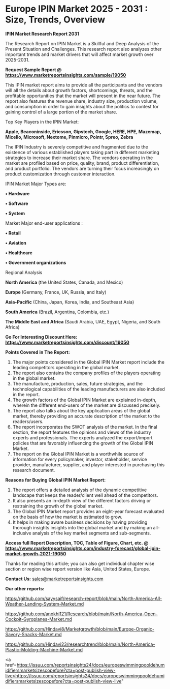 # Europe IPIN Market 2025 - 2031 : Size, Trends, Overview

<strong>IPIN Market Research Report 2031</strong>

The Research Report on IPIN Market is a Skillful and Deep Analysis of the Present Situation and Challenges. This research report also analyzes other important trends and market drivers that will affect market growth over 2025-2031.

<strong>Request Sample Report @ <a href=https://www.marketreportsinsights.com/sample/19050>https://www.marketreportsinsights.com/sample/19050</a></strong>

This IPIN market report aims to provide all the participants and the vendors will all the details about growth factors, shortcomings, threats, and the profitable opportunities that the market will present in the near future. The report also features the revenue share, industry size, production volume, and consumption in order to gain insights about the politics to contest for gaining control of a large portion of the market share.

Top Key Players in the IPIN Market:

<strong>Apple, Beaconinside, Ericsson, Gipstech, Google, HERE, HPE, Mazemap, Micello, Microsoft, Nextome, Pinmicro, Pointr, Spreo, Zebra</strong>

The IPIN Industry is severely competitive and fragmented due to the existence of various established players taking part in different marketing strategies to increase their market share. The vendors operating in the market are profiled based on price, quality, brand, product differentiation, and product portfolio. The vendors are turning their focus increasingly on product customization through customer interaction.

IPIN Market Major Types are:

<strong>• Hardware

• Software

• System</strong>

Market Major end-user applications :

<strong>• Retail

• Aviation

• Healthcare

• Government organizations</strong>

Regional Analysis

</u><strong><b>North America</b></strong> (the United States, Canada, and Mexico)

<strong><b>Europe </b></strong>(Germany, France, UK, Russia, and Italy)

<strong><b>Asia-Pacific</b></strong> (China, Japan, Korea, India, and Southeast Asia)

<strong><b>South America</b></strong> (Brazil, Argentina, Colombia, etc.)

<strong><b>The Middle East and Africa</b></strong> (Saudi Arabia, UAE, Egypt, Nigeria, and South Africa)

<strong>Go For Interesting Discount Here: <a href=https://www.marketreportsinsights.com/discount/19050>https://www.marketreportsinsights.com/discount/19050</a></strong>

<strong>Points Covered in The Report:</strong>
<ol>
  <li>The major points considered in the Global IPIN Market report include the leading competitors operating in the global market.</li>
  <li>The report also contains the company profiles of the players operating in the global market.</li>
  <li>The manufacture, production, sales, future strategies, and the technological capabilities of the leading manufacturers are also included in the report.</li>
  <li>The growth factors of the Global IPIN Market are explained in-depth, wherein the different end-users of the market are discussed precisely.</li>
  <li>The report also talks about the key application areas of the global market, thereby providing an accurate description of the market to the readers/users.</li>
  <li>The report incorporates the SWOT analysis of the market. In the final section, the report features the opinions and views of the industry experts and professionals. The experts analyzed the export/import policies that are favorably influencing the growth of the Global IPIN Market.</li>
  <li>The report on the Global IPIN Market is a worthwhile source of information for every policymaker, investor, stakeholder, service provider, manufacturer, supplier, and player interested in purchasing this research document.</li>
</ol>
<strong>Reasons for Buying Global IPIN Market Report:</strong>

<ol>
  <li>The report offers a detailed analysis of the dynamic competitive landscape that keeps the reader/client well ahead of the competitors.</li>
  <li>It also presents an in-depth view of the different factors driving or restraining the growth of the global market.</li>
  <li>The Global IPIN Market report provides an eight-year forecast evaluated on the basis of how the market is estimated to grow.</li>
  <li>It helps in making aware business decisions by having providing thorough insights insights into the global market and by making an all-inclusive analysis of the key market segments and sub-segments.</li>
</ol>
<strong>Access full Report Description, TOC, Table of Figure, Chart, etc. @ <a href=https://www.marketreportsinsights.com/industry-forecast/global-ipin-market-growth-2021-19050>https://www.marketreportsinsights.com/industry-forecast/global-ipin-market-growth-2021-19050</a></strong>


Thanks for reading this article; you can also get individual chapter wise section or region wise report version like Asia, United States, Europe.

<strong>Contact Us:</strong>
sales@marketreportsinsights.com

<strong>Our other reports:</strong>

<a href=https://github.com/sayysaif/research-report/blob/main/North-America-All-Weather-Landing-System-Market.md>https://github.com/sayysaif/research-report/blob/main/North-America-All-Weather-Landing-System-Market.md</a>

<a href=https://github.com/anokhi121/Research/blob/main/North-America-Open-Cockpit-Gyroplanes-Market.md>https://github.com/anokhi121/Research/blob/main/North-America-Open-Cockpit-Gyroplanes-Market.md</a>

<a href=https://github.com/Hindavi8/Marketgrowth/blob/main/Europe-Organic-Savory-Snacks-Market.md>https://github.com/Hindavi8/Marketgrowth/blob/main/Europe-Organic-Savory-Snacks-Market.md</a>

<a href=https://github.com/Hindavi23/researchtrend/blob/main/North-America-Plastic-Molding-Machine-Market.md>https://github.com/Hindavi23/researchtrend/blob/main/North-America-Plastic-Molding-Machine-Market.md</a>

<a href=https://issuu.com/reportsinsights24/docs/europeswimmingpooldehumidifiersmarketsizescopefore?cta=post-publish-view-live>https://issuu.com/reportsinsights24/docs/europeswimmingpooldehumidifiersmarketsizescopefore?cta=post-publish-view-live</a>"
